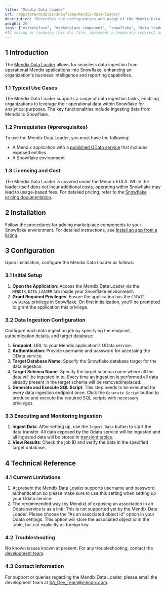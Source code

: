 ```yaml
---
title: "Mendix Data Loader"
url: /appstore/modules/snowflake/mendix-data-loader/
description: "Describes the configuration and usage of the Mendix Data Loader application from the Snowflake Marketplace."
weight: 20
tags: ["marketplace", "marketplace component", "snowflake", "data loader"]
#If moving or renaming this doc file, implement a temporary redirect and let the respective team know they should update the URL in the product. See Mapping to Products for more details. 
---
```


## 1 Introduction

The [Mendix Data Loader](https://app.snowflake.com/marketplace/listing/GZTDZHHIDJ/mendix-data-loader) allows for seamless data ingestion from operational Mendix applications into Snowflake, enhancing an organization's business intelligence and reporting capabilities.

### 1.1 Typical Use Cases

The Mendix Data Loader supports a range of data ingestion tasks, enabling organizations to leverage their operational data within Snowflake for analytical purposes. The key functionalities include ingesting data from Mendix to Snowflake.

### 1.2 Prerequisites {#prerequisites}

To use the Mendix Data Loader, you must have the following:

* A Mendix application with a [published OData service](https://docs.mendix.com/refguide/published-odata-services/) that includes exposed entities
* A Snowflake environment

### 1.3 Licensing and Cost

The Mendix Data Loader is covered under the Mendix EULA. While the loader itself does not incur additional costs, operating within Snowflake may lead to usage-based fees. For detailed pricing, refer to the [Snowflake pricing documentation](https://www.snowflake.com/en/data-cloud/pricing-options/).

## 2 Installation

Follow the procedures for adding marketplace components to your Snowflake environment. For detailed instructions, see [Install an app from a listing](https://other-docs.snowflake.com/en/native-apps/consumer-installing).

## 3 Configuration

Upon installation, configure the Mendix Data Loader as follows:

### 3.1 Initial Setup

1. **Open the Application**: Access the Mendix Data Loader via the `MENDIX_DATA_LOADER` tab inside your Snowflake environment.
2. **Grant Required Privileges**: Ensure the application has the `CREATE DATABASE` privilege in Snowflake. On first initialization, you'll be prompted to grant the application this privilege.

### 3.2 Data Ingestion Configuration

Configure each data ingestion job by specifying the endpoint, authentication details, and target database:

1. **Endpoint**: URL to your Mendix application’s OData service.
2. **Authentication**: Provide username and password for accessing the OData service.
3. **Target Database Name**: Specify the Snowflake database target for the data ingestion.
4. **Target Schema Name**: Specify the target schema name where all the data will be ingested in to. Every time an ingestion is performed all data already present in the target schema will be removed/replaced.
5. **Generate and Execute SQL Script**: This step needs to be executed for every data ingestion endpoint once. Click the `Generate Script` button to produce and execute the required SQL scripts with necessary privileges.

### 3.3 Executing and Monitoring Ingestion

1. **Ingest Data**: After setting up, use the `Ingest Data` button to start the data transfer. All data exposed by the Odata service will be ingested and all ingested data will be stored in [transient tables](https://docs.snowflake.com/en/user-guide/tables-temp-transient#transient-tables).
2. **View Results**: Check the job ID and verify the data in the specified target database.

## 4 Technical Reference

### 4.1 Current Limitations

1. At present the Mendix Data Loader supports username and password authentication so please make sure to use this setting when setting up your Odata service.
2. The recommended way (by Mendix) of exposing an association in an Odata service is as a link. This is not supported yet by the Mendix Data Loader. Please choose the "As an associated object id" option in your Odata settings. This option will store the associated object id in the table, but not explicitly as foreign key.

### 4.2 Troubleshooting

No known issues known at present. For any troubleshooting, contact the [development team](mailto:sa_dev_team@mendix.com).

### 4.3 Contact Information

For support or queries regarding the Mendix Data Loader, please email the development team at [SA_Dev_Team@mendix.com](mailto:sa_dev_team@mendix.com).
